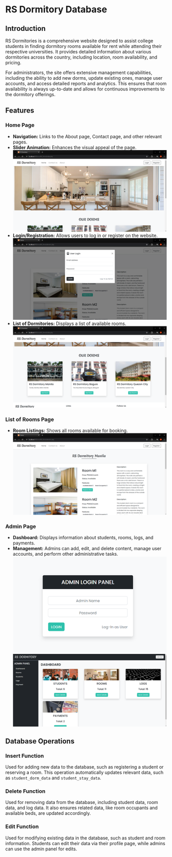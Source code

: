 # RS Dormitory Database

## Introduction

RS Dormitories is a comprehensive website designed to assist college students in finding dormitory rooms available for rent while attending their respective universities. It provides detailed information about various dormitories across the country, including location, room availability, and pricing.

For administrators, the site offers extensive management capabilities, including the ability to add new dorms, update existing ones, manage user accounts, and access detailed reports and analytics. This ensures that room availability is always up-to-date and allows for continuous improvements to the dormitory offerings.

## Features

### Home Page
- **Navigation:** Links to the About page, Contact page, and other relevant pages.
- **Slider Animation:** Enhances the visual appeal of the page.
![Home Page](samples/1.png)
- **Login/Registration:** Allows users to log in or register on the website.
![Home Page](samples/5.png)
- **List of Dormitories:** Displays a list of available rooms.
![Home Page](samples/2.png)

### List of Rooms Page
- **Room Listings:** Shows all rooms available for booking.
![Home Page](samples/3.png)

### Admin Page
- **Dashboard:** Displays information about students, rooms, logs, and payments.
- **Management:** Admins can add, edit, and delete content, manage user accounts, and perform other administrative tasks.
![Home Page](samples/7.png)
![Home Page](samples/8.png)

## Database Operations

### Insert Function
Used for adding new data to the database, such as registering a student or reserving a room. This operation automatically updates relevant data, such as `student_dorm_data` and `student_stay_data`.

### Delete Function
Used for removing data from the database, including student data, room data, and log data. It also ensures related data, like room occupants and available beds, are updated accordingly.

### Edit Function
Used for modifying existing data in the database, such as student and room information. Students can edit their data via their profile page, while admins can use the admin panel for edits.
